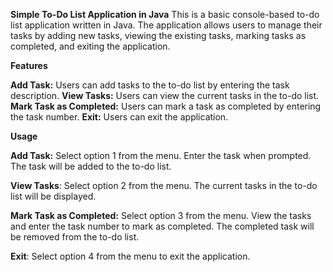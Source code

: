 **Simple To-Do List Application in Java**
This is a basic console-based to-do list application written in Java. The application allows users to manage their tasks by adding new tasks, viewing the existing tasks, marking tasks as completed, and exiting the application.

**Features**

**Add Task:** Users can add tasks to the to-do list by entering the task description.
**View Tasks:** Users can view the current tasks in the to-do list.
**Mark Task as Completed:** Users can mark a task as completed by entering the task number.
**Exit:** Users can exit the application.

**Usage**

**Add Task:**
Select option 1 from the menu.
Enter the task when prompted.
The task will be added to the to-do list.

**View Tasks**:
Select option 2 from the menu.
The current tasks in the to-do list will be displayed.

**Mark Task as Completed:**
Select option 3 from the menu.
View the tasks and enter the task number to mark as completed.
The completed task will be removed from the to-do list.

**Exit**:
Select option 4 from the menu to exit the application.
